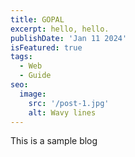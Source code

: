 ```yaml
---
title: GOPAL
excerpt: hello, hello.
publishDate: 'Jan 11 2024'
isFeatured: true
tags:
  - Web
  - Guide
seo:
  image:
    src: '/post-1.jpg'
    alt: Wavy lines
---
```


This is a sample blog

